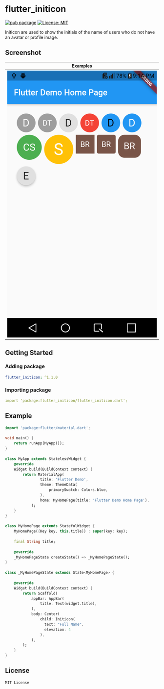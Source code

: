 # flutter_initicon

[![pub package](https://img.shields.io/pub/v/flutter_initicon.svg)](https://pub.dev/packages/flutter_initicon)
[![License: MIT](https://img.shields.io/badge/license-MIT-purple.svg)](https://opensource.org/licenses/MIT)

Initicon are used to show the initials of the name of users who do not have an avatar or profile image.
## Screenshot

|              Examples               |
| :-----------------------------: |
| ![](screenshot/screenshot-1.png) |


## Getting Started

### Adding package

```yaml
flutter_initicon: ^1.1.0
```

### Importing package

```yaml
import 'package:flutter_initicon/flutter_initicon.dart';
```

## Example

```dart
import 'package:flutter/material.dart';

void main() {
    return runApp(MyApp());
}

class MyApp extends StatelessWidget {
    @override
    Widget build(BuildContext context) {
        return MaterialApp(
                title: 'Flutter Demo',
                theme: ThemeData(
                    primarySwatch: Colors.blue,
                ),
                home: MyHomePage(title: 'Flutter Demo Home Page'),
            );
    }
}

class MyHomePage extends StatefulWidget {
    MyHomePage({Key key, this.title}) : super(key: key);

    final String title;

    @override
    _MyHomePageState createState() => _MyHomePageState();
}

class _MyHomePageState extends State<MyHomePage> {
    
    @override
    Widget build(BuildContext context) {
        return Scaffold(
            appBar: AppBar(
                title: Text(widget.title),
            ),
            body: Center(
                child: Initicon(
                  text: "Full Name",
                  elevation: 4
                ),
            ),
        );
    }
}
```

## License

    MIT License
